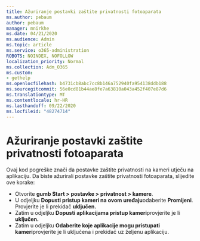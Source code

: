 ```yaml
---
title: Ažuriranje postavki zaštite privatnosti fotoaparata
ms.author: pebaum
author: pebaum
manager: mnirkhe
ms.date: 04/21/2020
ms.audience: Admin
ms.topic: article
ms.service: o365-administration
ROBOTS: NOINDEX, NOFOLLOW
localization_priority: Normal
ms.collection: Adm_O365
ms.custom:
- gethelp
ms.openlocfilehash: b4731cb8abc7cc8b146a752940fa954138ddb188
ms.sourcegitcommit: 56e0cd81b44ae8fe7a63810a043a452f407e87d6
ms.translationtype: MT
ms.contentlocale: hr-HR
ms.lasthandoff: 09/22/2020
ms.locfileid: "48274714"
---
```

# <a name="update-your-cameras-privacy-settings"></a>Ažuriranje postavki zaštite privatnosti fotoaparata

Ovaj kod pogreške znači da postavke zaštite privatnosti na kameri utječu na aplikaciju. Da biste ažurirali postavke zaštite privatnosti fotoaparata, slijedite ove korake:

- Otvorite **gumb Start > postavke > privatnost > kamere**.
- U odjeljku **Dopusti pristup kameri na ovom uređaju**odaberite **Promijeni**. Provjerite je li prekidač **uključen.**
- Zatim u odjeljku **Dopusti aplikacijama pristup kameri**provjerite je li **uključen.**
- Zatim u odjeljku **Odaberite koje aplikacije mogu pristupati kameri**provjerite je li uključena i prekidač uz željenu aplikaciju.
